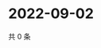 # 2022-09-02

共 0 条

<!-- BEGIN WEIBO -->
<!-- 最后更新时间 Fri Sep 02 2022 13:16:33 GMT+0800 (China Standard Time) -->

<!-- END WEIBO -->
